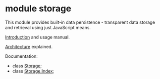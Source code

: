 # module storage

This module provides built-in data persistence - transparent data storage and retrieval using just JavaScript means.

[Introduction](introduction.md) and usage manual.

[Architecture](architecture.md) explained.

Documentation:

  * class [Storage](Storage.md);
  * class [Storage.Index](Storage.Index.md);



